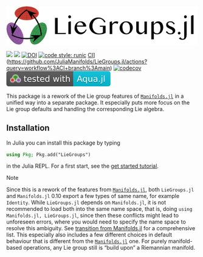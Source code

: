 <div align="center">
    <picture>
        <source media="(prefers-color-scheme: dark)" srcset="https://raw.githubusercontent.com/JuliaManifolds/LieGroups.jl/main/docs/src/assets/logo_text_readme_dark.png">
      <img alt="Manifolds.jl logo with text on the side" src="https://raw.githubusercontent.com/JuliaManifolds/LieGroups.jl//main/docs/src/assets/logo_text_readme.png">
    </picture>
</div>

[![](https://img.shields.io/badge/docs-stable-blue.svg)](https://juliamanifolds.github.io/LieGroups.jl/stable/)
[![](https://img.shields.io/badge/docs-dev-blue.svg)](https://juliamanifolds.github.io/LieGroups.jl/dev/)
[![DOI](https://zenodo.org/badge/481478376.svg)](https://doi.org/10.5281/zenodo.15343362)
[![code style: runic](https://img.shields.io/badge/code_style-%E1%9A%B1%E1%9A%A2%E1%9A%BE%E1%9B%81%E1%9A%B2-black)](https://github.com/fredrikekre/Runic.jl)
[CI](https://github.com/JuliaManifolds/LieGroups.jl/actions/workflows/ci.yml/badge.svg)](https://github.com/JuliaManifolds/LieGroups.jl/actions?query=workflow%3ACI+branch%3Amain)
[![codecov](https://codecov.io/gh/JuliaManifolds/LieGroups.jl/graph/badge.svg?token=32odCSyJX5)](https://codecov.io/gh/JuliaManifolds/LieGroups.jl)
[![Aqua QA](https://raw.githubusercontent.com/JuliaTesting/Aqua.jl/master/badge.svg)](https://github.com/JuliaTesting/Aqua.jl)

This package is a rework of the Lie group features of [`Manifolds.jl`](https://juliamanifolds.github.io/Manifolds.jl/stable/) in a unified way into a separate package. It especially puts more focus on the Lie group defaults and handling the corresponding Lie algebra.

## Installation

In Julia you can install this package by typing

```julia
using Pkg; Pkg.add("LieGroups")
```

in the Julia REPL. For a first start, see the [get started tutorial](https://juliamanifolds.github.io/LieGroups.jl/stable/tutorials/getstarted/).

> [!NOTE]
> Since this is a rework of the features from [`Manifolds.jl`](https://juliamanifolds.github.io/Manifolds.jl/stable/), both `LieGroups.jl` and `Manifolds.jl` 0.10 export a few types of same name, for example `Identity`.
While `LieGroups.jl` depends on `Manifolds.jl`, it is not recommended to load both into the same name space, that is, doing `using Manifolds.jl, LieGroups.jl`, since then these conflicts might lead to unforeseen errors, where you would need to specify the name space to resolve this ambiguity.
> See [transition from Manifolds.jl](https://juliamanifolds.github.io/LieGroups.jl/stable/tutorials/transition/) for a comprehensive list.
> This especially also includes a few different choices in default behaviour that
is different from the [`Manifolds.jl`](https://juliamanifolds.github.io/Manifolds.jl/stable/) one. For purely manifold-based operations, any Lie group still is “build upon” a Riemannian manifold.
